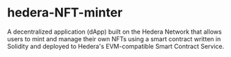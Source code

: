 # hedera-NFT-minter
A decentralized application (dApp) built on the Hedera Network that allows users to mint and manage their own NFTs using a smart contract written in Solidity and deployed to Hedera's EVM-compatible Smart Contract Service.
